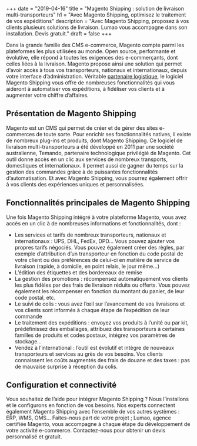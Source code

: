 +++
date = "2019-04-16"
title = "Magento Shipping : solution de livraison multi-transporteurs"
h1 = "Avec Magento Shipping, optimisez le traitement de vos expéditions"
description = "Avec Magento Shipping, proposez à vos clients plusieurs solutions de livraison. Lumao vous accompagne dans son installation. Devis gratuit."
draft = false
+++

Dans la grande famille des CMS e-commerce, Magento compte parmi les plateformes les plus utilisées au monde. Open source, performante et évolutive, elle répond à toutes les exigences des e-commerçants, dont celles liées à la livraison. Magento propose ainsi une solution qui permet d’avoir accès à tous vos transporteurs, nationaux et internationaux, depuis votre interface d’administration. Véritable [partenaire logistique](/ecommerce/tunnel-de-vente/livraison/partenaire-logistique/), le logiciel Magento Shipping vous offre de nombreuses fonctionnalités qui vous aideront à automatiser vos expéditions, à fidéliser vos clients et à augmenter votre chiffre d’affaires.

## Présentation de Magento Shipping

Magento est un CMS qui permet de créer et de gérer des sites e-commerces de toute sorte. Pour enrichir ses fonctionnalités natives, il existe de nombreux plug-ins et produits, dont Magento Shipping. Ce logiciel de livraison multi-transporteurs a été développé en 2011 par une société australienne, Temando, partenaire technologique privilégié de Magento. Cet outil donne accès en un clic aux services de nombreux transports, domestiques et internationaux. Il permet aussi de gagner du temps sur la gestion des commandes grâce à de puissantes fonctionnalités d’automatisation. Et avec Magento Shipping, vous pourrez également offrir à vos clients des expériences uniques et personnalisées.

## Fonctionnalités principales de Magento Shipping

Une fois Magento Shipping intégré à votre plateforme Magento, vous avez accès en un clic à de nombreuses informations et fonctionnalités, dont :

-	Les services et tarifs de nombreux transporteurs, nationaux et internationaux : UPS, DHL, FedEx, DPD… Vous pouvez ajouter vos propres tarifs négociés. Vous pouvez également créer des règles, par exemple d’attribution d’un transporteur en fonction du code postal de votre client ou des préférences de celui-ci en matière de service de livraison (rapide, à domicile, en point relais, le jour même…)
-	L’édition des étiquettes et des bordereaux de remise
-	La gestion des promotions : récompensez automatiquement vos clients les plus fidèles par des frais de livraison réduits ou offerts. Vous pouvez également les récompenser en fonction du montant du panier, de leur code postal, etc.
-	Le suivi de colis : vous avez l’œil sur l’avancement de vos livraisons et vos clients sont informés à chaque étape de l’expédition de leur commande
-	Le traitement des expéditions : envoyez vos produits à l’unité ou par kit, prédéfinissez des emballages, attribuez des transporteurs à certaines familles de produits et codes postaux, intégrez vos paramètres de stockage…
-	Vendez à l’international : l’outil est évolutif et intègre de nouveaux transporteurs et services au grès de vos besoins. Vos clients connaissent les coûts augmentés des frais de douane et des taxes : pas de mauvaise surprise à réception du colis.

## Configuration et connectivité

Vous souhaitez de l’aide pour intégrer Magento Shipping ? Nous l’installons et le configurons en fonction de vos besoins. Nos experts connectent également Magento Shipping avec l’ensemble de vos autres systèmes : ERP, WMS, OMS… Faites-nous part de votre projet ; Lumao, agence certifiée Magento, vous accompagne à chaque étape du développement de votre activité e-commerce. Contactez-nous pour obtenir un devis personnalisé et gratuit.

